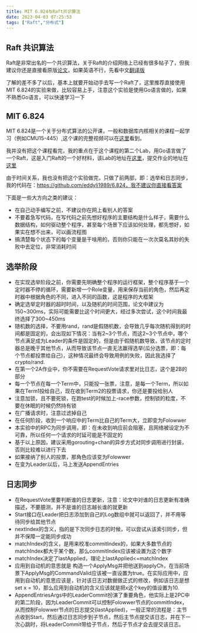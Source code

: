 ```yaml
---
title: MIT 6.824与Raft共识算法
date: 2023-04-03 07:25:53
tags: ["Raft","分布式"]
---
```


## Raft 共识算法
Raft是非常出名的一个共识算法，关于Raft的介绍网络上已经有很多帖子了，但我建议你还是直接看原版[论文](https://ramcloud.atlassian.net/wiki/download/attachments/6586375/raft.pdf)，如果英语不行，先看中文[翻译版](https://github.com/maemual/raft-zh_cn/blob/master/raft-zh_cn.md)

了解的差不多了以后，基本上就要开始动手去写一个Raft了，这里推荐直接使用MIT 6.824的实验来做，比较容易上手，注意这个实验是使用Go语言做的，如果不熟悉Go语言，可以快速学习一下

## MIT 6.824
MIT 6.824是一个关于分布式算法的公开课，一般和数据库内核相关的课程一起学习（例如CMU15-445）,这个课的完整视频可以在[这里](https://www.bilibili.com/video/BV1R7411t71W/?p=2&vd_source=38ddec4d9f5d5a36fb2df2883f091000)看到。

我并没有把这个课程看完，我的重点在于这个课程的第二个Lab，用Go语言做了一个Raft，这是入门Raft的一个好材料，该Lab的地址在[这里](http://nil.csail.mit.edu/6.824/2022/labs/lab-raft.html)，提交作业的地址在[这里](https://6824.scripts.mit.edu/2022/handin.py)

由于时间关系，我也没有把这个实验做完，只做了前两部，即：选举和日志同步，我的代码在：https://github.com/eddyli1989/6.824，我不建议你直接看答案

下面是一些大方向之类的建议：
- 在自己动手编写之前，不建议你在网上看别人的答案
- 不要着急写代码，在写代码之前先想好程序的主要结构是什么样子，需要什么数据结构，如何驱动整个程序，甚至每个场景下应该如何处理，都先想好，如果实在想不出来，可以画流程图
- 搞清楚每个状态下的每个变量是干啥用的，否则你只能在一次次莫名其妙的失败中去定位，非常消耗时间

## 选举阶段
- 在实现选举阶段之前，你需要先明确整个程序的运行框架，整个程序基于一个定时器不停的循环，需要新增一个Role变量，用来保存当前的角色，然后再定时器中根据角色的不同，进入不同的函数，这是程序的大框架
- 确定选举定时器的超时时间，以及随机的时间范围，论文中建议为150~300ms，实际可能需要比这个时间更大，经过多次尝试，这个时间我最终选择了300~450ms
- 随机数的选择，不要用rand，rand是假随机数，会导致几乎每次随机得到的时间都是固定的，会出现如下情况：当有2~3个节点，而这2~3个节点中，哪个节点满足成为Leader的条件是固定的，但是由于假随机数导致，该节点的定时器总是晚于其他节点，从而导致该节点一直无法赢得选举(瓜分选票，即：每个节点都投票给自己)，这种情况最终会导致用例的失败，因此我选择了crypto/rand.
- 在第一个2A作业中，你不需要在RequestVote请求里对比日志，这个是2B的部分
- 每一个节点在每一个Term中，只能投一张票，注意，是每一个Term，所以如果在Term1投给自己，现在收到Term2的投票请求，你还是要投给别人
- 注意加锁，且不要死锁，在跑test的时候加上-race参数，控制锁的粒度，不要在休眠的时候仍然持有锁
- 在广播请求时，注意过滤掉自己
- 在任何阶段，收到一个响应中的Term比自己的Term大，立即变为Folowwer
- 本实验中的RPC为同步调用，即：在未收到响应前会阻塞，且网络被设定为不可靠，所以任何一个请求的时延可能是不固定的
- 基于以上原因，建议采用gorouting+chan的异步方式对同步调用进行封装，否则比较难以进行下去
- 如果接纳了别人的投票，那角色应该变为Folowwer
- 在变为Leader以后，马上发送AppendEntries

## 日志同步
- 在RequestVote里要判断谁的日志更新，注意：论文中对谁的日志更新有准确描述，不要臆测，并不是谁的日志越长谁的就更新
- Start接口在Leader把日志添加到自己的Log数组中就可以返回了，并不用等待同步给其他节点
- nextIndex的含义，指的是下次同步日志的时候，可以尝试从该索引同步，但并不保障一定能同步成功
- matchIndex的含义，是用来校准commitIndex的，如果大多数节点的matchIndex都大于某个数，那么commitIndex应该被设置为这个数字
- matchIndex决定了lastApplied，理论上lastApplied<=matchIndex
- 应用到自动机的意思就是 构造一个ApplyMsg并把他送到applyCh，在当前场景下ApplyMsg的CommandValid应该被一直设置为true。在实际应用中，应用到自动机的意思应该是，针对该日志对数据做正式的修改，例如该日志是想set x = 10，那么应用到自动机的含义应该就是把x这个key的值设置为10.
- AppendEntriesArgs中的LeaderCommit扮演了重要角色，他实际上是2PC中的第二阶段，因为LeaderCommit可以控制Folowwer节点的commitIndex，从而控制Folowwer节点的日志提交(lastApplied)，一般正常的流程是：主节点收到Start，然后通过日志同步到子节点，然后主节点提交该日志，并在下一次心跳时，将LeaderCommit带给子节点，然后子节点才会去提交该日志。